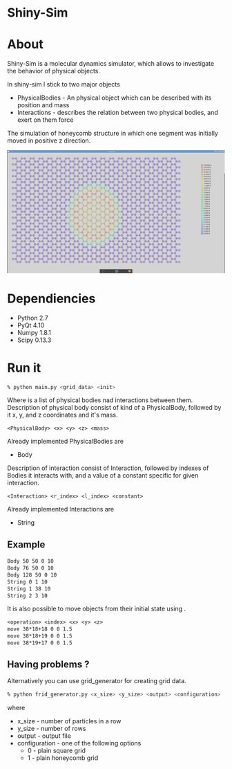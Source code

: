 Shiny-Sim
=========

# About

Shiny-Sim is a molecular dynamics simulator, which allows to
investigate the behavior of physical objects.

In shiny-sim I stick to two major objects

* PhysicalBodies - An physical object which can be described with its
  position and mass
* Interactions - describes the relation between two physical bodies,
  and exert on them force

The simulation of honeycomb structure in which one segment was
initially moved in positive z direction.

![alt text](https://raw.githubusercontent.com/drBradley/shiny-sim/master/screen-14-04-2014
 "Honeycomb structure with 'fixed' frame")

# Dependiencies

* Python 2.7
* PyQt 4.10
* Numpy 1.8.1
* Scipy 0.13.3

# Run it

```bash
% python main.py <grid_data> <init>
```

Where <grid-data> is a list of physical bodies nad interactions between
them.
Description of physical body consist of kind of a PhysicalBody,
followed by it x, y, and z coordinates and it's mass.

```
<PhysicalBody> <x> <y> <z> <mass>
```

Already implemented PhysicalBodies are
* Body

Description of interaction consist of Interaction, followed by indexes
of Bodies it interacts with, and a value of a constant specific for given interaction.

```
<Interaction> <r_index> <l_index> <constant>
```

Already implemented Interactions are
* String

## Example

```
Body 50 50 0 10
Body 76 50 0 10
Body 128 50 0 10
String 0 1 10
String 1 38 10
String 2 3 10
```

It is also possible to move objects from their initial state using  <init>.

```
<operation> <index> <x> <y> <z>
move 38*18+18 0 0 1.5
move 38*18+19 0 0 1.5
move 38*19+17 0 0 1.5
```

## Having problems ?

Alternatively you can use grid_generator for creating grid data.

```bash
% python frid_generator.py <x_size> <y_size> <output> <configuration>
```

where

* x_size - number of particles in a row
* y_size - number of rows
* output - output file
* configuration - one of the following options
  * 0 - plain square grid
  * 1 - plain honeycomb grid

